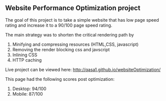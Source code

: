 ## Website Performance Optimization project

The goal of this project is to take a simple website that has low page speed rating and increase it to a 90/100 page speed rating.

The main strategy was to shorten the critical rendering path by
1. Minifying and compressing resources (HTML,CSS, javascript)
2. Removing the render blocking css and javscript
3. Inlining CSS
4. HTTP caching

Live project can be viewed here: http://qasa1.github.io/websiteOptimization/

This page had the following scores post optimization:
1. Desktop: 94/100
2. Mobile: 87/100


